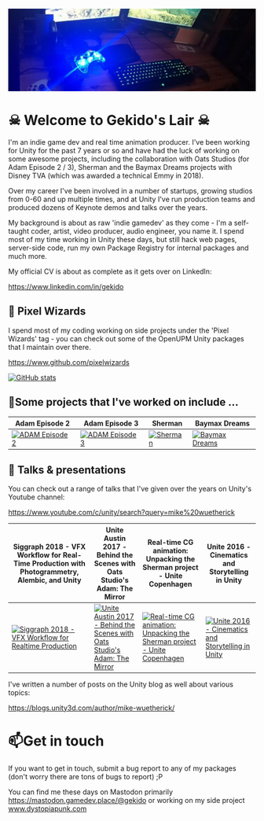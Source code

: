 [![Header](https://raw.githubusercontent.com/gekidoslair/gekidoslair/master/img/1500x500.jpg "Header")](https://gamedev.zone/)

#  &#9760; Welcome to Gekido's Lair &#9760;

I'm an indie game dev and real time animation producer. I've been working for Unity for the past 7 years or so and have had the luck of working on some awesome projects, including the collaboration with Oats Studios (for Adam Episode 2 / 3), Sherman and the Baymax Dreams projects with Disney TVA (which was awarded a technical Emmy in 2018).

Over my career I've been involved in a number of startups, growing studios from 0-60 and up multiple times, and at Unity I've run production teams and produced dozens of Keynote demos and talks over the years. 

My background is about as raw 'indie gamedev' as they come - I'm a self-taught coder, artist, video producer, audio engineer, you name it.  I spend most of my time working in Unity these days, but still hack web pages, server-side code, run my own Package Registry for internal packages and much more. 

My official CV is about as complete as it gets over on LinkedIn:

https://www.linkedin.com/in/gekido

## 👯 Pixel Wizards ##

I spend most of my coding working on side projects under the 'Pixel Wizards' tag - you can check out some of the OpenUPM Unity packages that I maintain over there. 

https://www.github.com/pixelwizards

[![GitHub stats](https://github-readme-stats.vercel.app/api?username=gekidoslair)](https://github.com/anuraghazra/github-readme-stats)

## 🔭Some projects that I've worked on include ... ##

| Adam Episode 2                                               | Adam Episode 3                                               | Sherman                                                      | Baymax Dreams                                                |
| ------------------------------------------------------------ | ------------------------------------------------------------ | ------------------------------------------------------------ | ------------------------------------------------------------ |
| [![ADAM Episode 2](http://img.youtube.com/vi/R8NeB10INDo/0.jpg)](http://www.youtube.com/watch?v=R8NeB10INDo "Adam Episode 2") | [![ADAM Episode 3](http://img.youtube.com/vi/tSDsi2ItktY/0.jpg)](http://www.youtube.com/watch?v=tSDsi2ItktY "Adam Episode 3") | [![Sherman](http://img.youtube.com/vi/JFtCHvyul-I/0.jpg)](http://www.youtube.com/watch?v=JFtCHvyul-I "Sherman") | [![Baymax Dreams](http://img.youtube.com/vi/Q2XEyCFAMuk/0.jpg)](http://www.youtube.com/watch?v=Q2XEyCFAMuk "Baymax Dreams") |

## 💬 Talks & presentations ##

You can check out a range of talks that I've given over the years on Unity's Youtube channel:

https://www.youtube.com/c/unity/search?query=mike%20wuetherick 

| Siggraph 2018 - VFX Workflow for Real-Time Production with Photogrammetry, Alembic, and Unity | Unite Austin 2017 - Behind the Scenes with Oats Studio's Adam: The Mirror | Real-time CG animation: Unpacking the Sherman project - Unite Copenhagen | Unite 2016 - Cinematics and Storytelling in Unity            |
| ------------------------------------------------------------ | ------------------------------------------------------------ | ------------------------------------------------------------ | ------------------------------------------------------------ |
| [![Siggraph 2018 - VFX Workflow for Realtime Production](http://img.youtube.com/vi/xKWQBSnhExM/0.jpg)](http://www.youtube.com/watch?v=xKWQBSnhExM "Siggraph 2018 - VFX Workflow for Real-Time Production with Photogrammetry, Alembic, and Unity") | [![Unite Austin 2017 - Behind the Scenes with Oats Studio's Adam: The Mirror](http://img.youtube.com/vi/lvwncFjYGiY/0.jpg)](http://www.youtube.com/watch?v=lvwncFjYGiY "Unite Austin 2017 - Behind the Scenes with Oats Studio's Adam: The Mirror") | [![Real-time CG animation: Unpacking the Sherman project - Unite Copenhagen](http://img.youtube.com/vi/fFfWxErJMkY/0.jpg)](http://www.youtube.com/watch?v=fFfWxErJMkY "Real-time CG animation: Unpacking the Sherman project - Unite Copenhagen") | [![Unite 2016 - Cinematics and Storytelling in Unity](http://img.youtube.com/vi/5KSaHcsSVa4/0.jpg)](http://www.youtube.com/watch?v=5KSaHcsSVa4 "Unite 2016 - Cinematics and Storytelling in Unity") |

I've written a number of posts on the Unity blog as well about various topics:

https://blogs.unity3d.com/author/mike-wuetherick/



# 📫Get in touch #

If you want to get in touch, submit a bug report to any of my packages (don't worry there are tons of bugs to report) ;P

You can find me these days on Mastodon primarily https://mastodon.gamedev.place/@gekido or working on my side project www.dystopiapunk.com 
